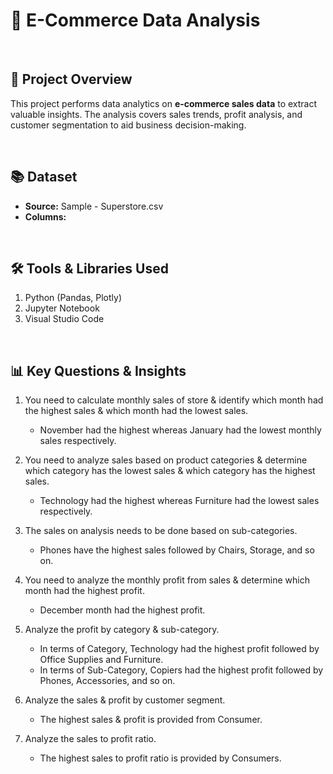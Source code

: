 # 🛒 E-Commerce Data Analysis

<br>

## 📅 Project Overview

This project performs data analytics on **e-commerce sales data** to extract valuable insights. The analysis covers sales trends, profit analysis, and customer segmentation to aid business decision-making.

<br>

## 📚 Dataset

* __Source:__ Sample - Superstore.csv
* __Columns:__

<br>

## 🛠️ Tools & Libraries Used

1. Python (Pandas, Plotly)
2. Jupyter Notebook
3. Visual Studio Code

<br>

## 📊 Key Questions & Insights

1. You need to calculate monthly sales of store & identify which month had the highest sales & which month had the lowest sales.
   * November had the highest whereas January had the lowest monthly sales respectively.
     
2. You need to analyze sales based on product categories & determine which category has the lowest sales & which category has the highest sales.
   * Technology had the highest whereas Furniture had the lowest sales respectively.
     
3. The sales on analysis needs to be done based on sub-categories.
   * Phones have the highest sales followed by Chairs, Storage, and so on.
     
4. You need to analyze the monthly profit from sales & determine which month had the highest profit.
   * December month had the highest profit.
     
5. Analyze the profit by category & sub-category.
    * In terms of Category, Technology had the highest profit followed by Office Supplies and Furniture.
    * In terms of Sub-Category, Copiers had the highest profit followed by Phones, Accessories, and so on.
      
6. Analyze the sales & profit by customer segment.
    * The highest sales & profit is provided from Consumer.
      
7. Analyze the sales to profit ratio.
    * The highest sales to profit ratio is provided by Consumers.







